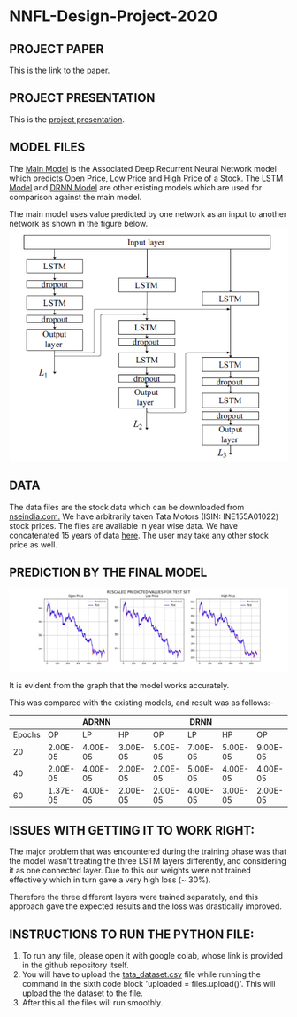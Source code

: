 # NNFL-Design-Project-2020


## PROJECT PAPER
This is the [link](https://link.springer.com/article/10.1007/s13042-019-01041-1) to the paper.

## PROJECT PRESENTATION
This is the [project presentation](https://github.com/niravbhandari2000/NNFL-Design-Project-2020/blob/master/NNFL%20Project%20Presentation.pdf).

## MODEL FILES
The [Main Model](https://github.com/niravbhandari2000/NNFL-Design-Project-2020/blob/master/ADRNN_Model_Final.ipynb)
is the Associated Deep Recurrent Neural Network model which predicts Open Price, Low Price and High Price of a Stock.
The [LSTM Model](https://github.com/niravbhandari2000/NNFL-Design-Project-2020/blob/master/LSTM_model_for_comparision.ipynb)
and 
[DRNN Model](https://github.com/niravbhandari2000/NNFL-Design-Project-2020/blob/master/DRNN_model_for_comparision.ipynb)
are other existing models which are used for comparison against the main model.

The main model uses value predicted by one network as an input to another network as shown in the figure below.
![IMAGE](https://github.com/niravbhandari2000/NNFL-Design-Project-2020/blob/master/Model%20Architecture.png)


## DATA
The data files are the stock data which can be downloaded from [nseindia.com.](https://www1.nseindia.com/products/content/equities/equities/eq_security.htm)
We have arbitrarily taken Tata Motors (ISIN: INE155A01022) stock prices. The files are available in year wise data. We have concatenated 15 years of data [here](https://github.com/niravbhandari2000/NNFL-Design-Project-2020/blob/master/tata_dataset.csv). The user may take any other stock price as well.

## PREDICTION BY THE FINAL MODEL

![Prediction by the final model](4fde2e14-dd6a-4cbc-a3b2-55e1f075c2a5.png)

It is evident from the graph that the model works accurately. 

This was compared with the existing models, and result was as follows:- 

|        |	         |    ADRNN  |           |	         |  DRNN     |           |	         |  LSTM     |           |
| ------ | --------- | --------- | --------- | --------- | --------- | --------- | --------- | --------- | --------- |
| Epochs |	OP       |	LP       |	HP       |	OP       |	LP       |	HP       |	OP       |	LP       |	HP       |
| 20     |	2.00E-05 |	4.00E-05 |	3.00E-05 |	5.00E-05 |	7.00E-05 |	5.00E-05 |	9.00E-05 |	1.50E-04 |	8.00E-05 |
| 40     |	2.00E-05 |	4.00E-05 |	2.00E-05 |	2.00E-05 |	5.00E-05 |	4.00E-05 |	4.00E-05 |	7.00E-05 |	4.00E-05 |
| 60     |	1.37E-05 |	4.00E-05 |	2.00E-05 |	2.00E-05 |	4.00E-05 |	3.00E-05 |	2.00E-05 |	5.00E-05 |	3.00E-05 |

## ISSUES WITH GETTING IT TO WORK RIGHT:

The major problem that was encountered during the training phase was that the model wasn’t treating the three LSTM layers differently, and considering it as one connected layer. Due to this our weights were not trained effectively which in turn gave a very high loss (~ 30%). 

Therefore the three different layers were trained separately, and this approach gave the expected results and the loss was drastically improved.

## INSTRUCTIONS TO RUN THE PYTHON FILE:
1) To run any file, please open it with google colab, whose link is provided in the github repository itself. 
2) You will have to upload the
[tata_dataset.csv](https://github.com/niravbhandari2000/NNFL-Design-Project-2020/blob/master/tata_dataset.csv)
file while running the command in the sixth code block 'uploaded = files.upload()'. This will upload the 
   the dataset to the file.
3) After this all the files will run smoothly.


